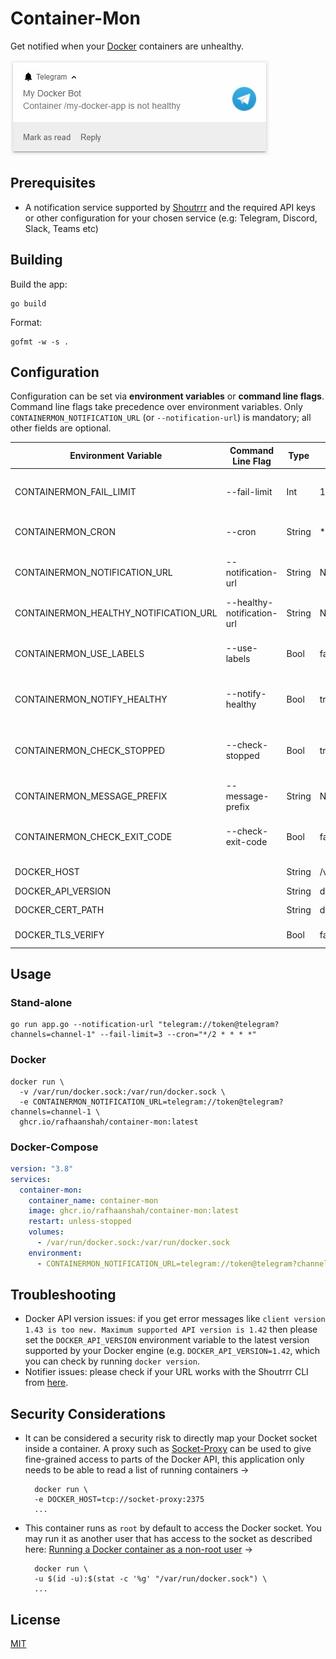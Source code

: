 
# Container-Mon

Get notified when your [Docker](https://www.docker.com/) containers are unhealthy.

![](/assets/screenshot.jpg)

## Prerequisites
- A notification service supported by [Shoutrrr](https://containrrr.dev/shoutrrr/services/overview/) and the required API keys or other configuration for your chosen service (e.g: Telegram, Discord, Slack, Teams etc)

## Building
Build the app:
```
go build
```
Format:
```
gofmt -w -s .
```

## Configuration
Configuration can be set via **environment variables** or **command line flags**. Command line flags take precedence over environment variables. Only `CONTAINERMON_NOTIFICATION_URL` (or `--notification-url`) is mandatory; all other fields are optional.

| Environment Variable                | Command Line Flag                | Type   | Default Value         | Description                                                                                                                                                                  |
|-------------------------------------|----------------------------------|--------|-----------------------|------------------------------------------------------------------------------------------------------------------------------------------------------------------------------|
| CONTAINERMON_FAIL_LIMIT             | --fail-limit                     | Int    | 1                     | Number of consecutive 'unhealthy' checks to reach before sending a notification                                                                                              |
| CONTAINERMON_CRON                   | --cron                           | String | */5 * * * *           | Standard [Cron](https://crontab.guru/#*/5_*_*_*_*) schedule of when to run healthchecks                                                                                      |
| CONTAINERMON_NOTIFICATION_URL       | --notification-url               | String | N/A                   | Notification URL for [Shoutrrr](https://containrrr.dev/shoutrrr/services/overview/). Multiple services can be used with the `|` (pipe) character as a separator.            |
| CONTAINERMON_HEALTHY_NOTIFICATION_URL| --healthy-notification-url      | String | N/A                   | Notification URL for healthy state notifications                                                                                                                             |
| CONTAINERMON_USE_LABELS             | --use-labels                     | Bool   | false                 | If `true`, only monitor containers with the label `containermon.enable=true` set                                                                                             |
| CONTAINERMON_NOTIFY_HEALTHY         | --notify-healthy                 | Bool   | true                  | If `true`, send a notification when an 'unhealthy' container returns to being 'healthy'                                                                                      |
| CONTAINERMON_CHECK_STOPPED          | --check-stopped                  | Bool   | true                  | If `true`, consider `stopped` containers as 'unhealthy'. If `false`, only containers with a `healthcheck` set are monitored                                                  |
| CONTAINERMON_MESSAGE_PREFIX         | --message-prefix                 | String | N/A                   | Custom text to be prefixed to all notification messages.                                                                                                                     |
| CONTAINERMON_CHECK_EXIT_CODE        | --check-exit-code                | Bool   | false                 | When set to `true`, only exited containers with a non-zero exit code will be marked as unhealthy                                                                             |
| DOCKER_HOST                         |                                  | String | /var/run/docker.sock  | Path for the Docker API socket                                                                                                                                                |
| DOCKER_API_VERSION                  |                                  | String | docker default        | Docker API version to use                                                                                                                                                    |
| DOCKER_CERT_PATH                    |                                  | String | docker default        | Path to load the TLS certificates from                                                                                                                                       |
| DOCKER_TLS_VERIFY                   |                                  | Bool   | false                 | Enable or disable TLS verification                                                                                                                                            |

## Usage
### Stand-alone

```shell
go run app.go --notification-url "telegram://token@telegram?channels=channel-1" --fail-limit=3 --cron="*/2 * * * *"
```

### Docker

```shell
docker run \
  -v /var/run/docker.sock:/var/run/docker.sock \
  -e CONTAINERMON_NOTIFICATION_URL=telegram://token@telegram?channels=channel-1 \
  ghcr.io/rafhaanshah/container-mon:latest
```

### Docker-Compose

```yaml
version: "3.8"
services:
  container-mon:
    container_name: container-mon
    image: ghcr.io/rafhaanshah/container-mon:latest
    restart: unless-stopped
    volumes:
      - /var/run/docker.sock:/var/run/docker.sock
    environment:
      - CONTAINERMON_NOTIFICATION_URL=telegram://token@telegram?channels=channel-1
```

## Troubleshooting
- Docker API version issues: if you get error messages like `client version 1.43 is too new. Maximum supported API version is 1.42` then please set the `DOCKER_API_VERSION` environment variable to the latest version supported by your Docker engine (e.g. `DOCKER_API_VERSION=1.42`, which you can check by running `docker version`.
- Notifier issues: please check if your URL works with the Shoutrrr CLI from [here](https://containrrr.dev/shoutrrr/0.7/getting-started/#through_the_cli).

## Security Considerations
- It can be considered a security risk to directly map your Docket socket inside a container. A proxy such as [Socket-Proxy](https://github.com/Tecnativa/docker-socket-proxy) can be used to give fine-grained access to parts of the Docker API, this application only needs to be able to read a list of running containers ->
  ```
	docker run \
	-e DOCKER_HOST=tcp://socket-proxy:2375
	...
   ```
- This container runs as `root` by default to access the Docker socket. You may run it as another user that has access to the socket as described here: [Running a Docker container as a non-root user](https://medium.com/redbubble/running-a-docker-container-as-a-non-root-user-7d2e00f8ee15) ->
  ```
	docker run \
	-u $(id -u):$(stat -c '%g' "/var/run/docker.sock") \
	...
   ```

## License
[MIT](https://choosealicense.com/licenses/mit/)
